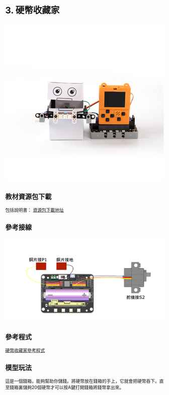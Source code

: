 # 3. 硬幣收藏家

![](../../images/coin3.jpg)

## 教材資源包下載

包括說明書： [資源包下載地址](https://drive.google.com/drive/folders/16T0mfS0QbxXfHf4GvNz62Xd2x8dvOq4m?usp=sharing)

## 參考接線

![](../../images/coin_wire.png)

## 參考程式

[硬幣收藏家參考程式](https://makecode.com/_MFFLfW0RUKuX)

## 模型玩法

這是一個錢箱，能夠幫助你儲錢。將硬幣放在錢箱的手上，它就會把硬幣吞下。直至錢箱裏儲夠20個硬幣才可以按A鍵打開錢箱將錢幣拿出來。
